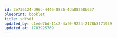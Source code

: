 ```yaml
---
id: 2e736124-d96c-4446-8836-4da88258b657
blueprint: booklet
title: sdfsdf
updated_by: c1ede7bd-11c2-4af0-9224-2178b8f71939
updated_at: 1703925769
---
```

